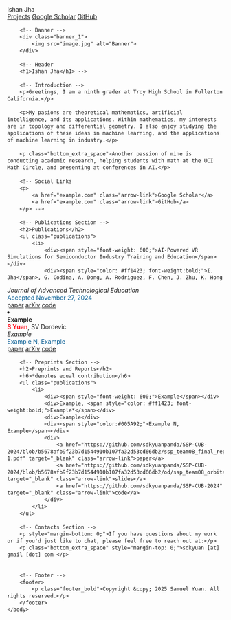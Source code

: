 <!DOCTYPE html>
<html lang="en">
    <head>
        <link rel="stylesheet" href="styles.css">
        <title>Ishan Jha</title>
    </head>
    <body>
        <!-- Navigation Bar -->
        <nav class="navbar">
            <div class="navbar-content">
                <a href="index.html" class="nav-title" style="text-decoration: none;">Ishan Jha</a>
                <div class="nav-links">
                    <a href="projects.html" class="nav-link">Projects</a>
                    <!-- <a href="https://github.com/Ishanyjha/ishanyjha.github.io/blob/main/snip.JPG?raw=true" target="_blank" class="nav-link">CV</a> -->
                    <a href="example.com" target="_blank" class="nav-link">Google Scholar</a>
                    <a href="example.com" target="_blank" class="nav-link">GitHub</a>
                </div>
            </div>
        </nav>

        <!-- Banner -->
        <div class="banner_1">
            <img src="image.jpg" alt="Banner">
        </div>

        <!-- Header
        <h1>Ishan Jha</h1> -->

        <!-- Introduction -->
        <p>Greetings, I am a ninth grader at Troy High School in Fullerton California.</p>

        <p>My pasions are theoretical mathematics, artificial intelligence, and its applications. Within mathematics, my interests are in topology and differential geometry. I also enjoy studying the applications of these ideas in machine learning, and the applications of machine learning in industry.</p>

        <p class="bottom_extra_space">Another passion of mine is conducting academic research, helping students with math at the UCI Math Circle, and presenting at conferences in AI.</p>

        <!-- Social Links
        <p>
            <a href="example.com" class="arrow-link">Google Scholar</a>
            <a href="example.com" class="arrow-link">GitHub</a>
        </p> -->

        <!-- Publications Section -->
        <h2>Publications</h2>
        <ul class="publications">
            <li>
                <div><span style="font-weight: 600;">AI-Powered VR Simulations for Semiconductor Industry Training and Education</span></div>
                <div><span style="color: #ff1423; font-weight:bold;">I. Jha</span>, G. Codina, A. Dong, A. Rodriguez, F. Chen, J. Zhu, K. Hong 
</div>
                <div><i>Journal of Advanced Technological Education</i></div>
                <div><span style="color:#005A92;">Accepted November 27, 2024</span></div>
                <div>
                    <a href="https://www.nature.com/articles/s41598-024-61040-3" target="_blank" class="arrow-link">paper</a>
                    <a href="https://arxiv.org/abs/2402.00198" target="_blank" class="arrow-link">arXiv</a>
                    <a href="https://github.com/sdkyuanpanda/SuperDiff" target="_blank" class="arrow-link">code</a>
                </div>
            </li>
            <li>
                <div><span style="font-weight: 600;">Example</span></div>
                <div><span style="color: #ff1423; font-weight:bold;">S Yuan</span>, SV Dordevic</div>
                <div><i>Example</i></div>
                <div><span style="color:#005A92;">Example N, Example</span></div>
                <div>
                    <a href="https://www.nature.com/articles/s41598-024-61040-3" target="_blank" class="arrow-link">paper</a>
                    <a href="https://arxiv.org/abs/2402.00198" target="_blank" class="arrow-link">arXiv</a>
                    <a href="https://github.com/sdkyuanpanda/SuperDiff" target="_blank" class="arrow-link">code</a>
                </div>
            </li>
        </ul>

        <!-- Preprints Section -->
        <h2>Preprints and Reports</h2>
        <h6>*denotes equal contribution</h6>
        <ul class="publications">
            <li>
                <div><span style="font-weight: 600;">Example</span></div>
                <div>Example, <span style="color: #ff1423; font-weight:bold;">Example*</span></div>
                <div>Example</div>
                <div><span style="color:#005A92;">Example N, Example</span></div>
                <div>
                    <a href="https://github.com/sdkyuanpanda/SSP-CUB-2024/blob/b5678afb9f23b7d1544910b107fa32d53cd66db2/ssp_team08_final_report-1.pdf" target="_blank" class="arrow-link">paper</a>
                    <a href="https://github.com/sdkyuanpanda/SSP-CUB-2024/blob/b5678afb9f23b7d1544910b107fa32d53cd66db2/od/ssp_team08_orbital_integration_project_slides.pdf" target="_blank" class="arrow-link">slides</a>
                    <a href="https://github.com/sdkyuanpanda/SSP-CUB-2024" target="_blank" class="arrow-link">code</a>
                </div>
            </li>
        </ul>

        <!-- Contacts Section -->
        <p style="margin-bottom: 0;">If you have questions about my work or if you'd just like to chat, please feel free to reach out at:</p>
        <p class="bottom_extra_space" style="margin-top: 0;">sdkyuan [at] gmail [dot] com </p>


        <!-- Footer -->
        <footer>
            <p class="footer_bold">Copyright &copy; 2025 Samuel Yuan. All rights reserved.</p>
        </footer>
    </body>
</html>
